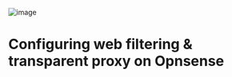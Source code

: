 ![image](https://github.com/user-attachments/assets/f7d0aa14-d039-4c81-aea8-2c42a78ef917)
# Configuring web filtering & transparent proxy on Opnsense 


